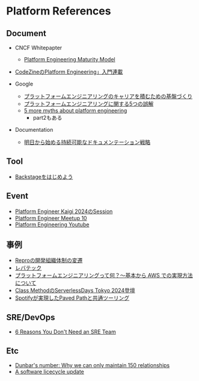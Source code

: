 # Platform References

## Document

* CNCF Whitepapter
  * [Platform Engineering Maturity Model](https://tag-app-delivery.cncf.io/whitepapers/platform-eng-maturity-model/)
* [CodeZineのPlatform Engineering」入門連載](https://codezine.jp/article/corner/990)


* Google
  * [プラットフォームエンジニアリングのキャリアを積むための基盤づくり](https://cloud.google.com/blog/ja/products/application-development/how-to-become-a-platform-engineer)
  * [プラットフォームエンジニアリングに関する5つの誤解](https://cloud.google.com/blog/ja/products/application-development/common-myths-about-platform-engineering?hl=ja)
  * [5 more myths about platform engineering](https://cloud.google.com/blog/products/application-development/another-five-myths-about-platform-engineering)
    * part2もある

* Documentation
  * [明日から始める持続可能なドキュメンテーション戦略](https://speakerdeck.com/akitok_/sustainable-documentation-strategies-documentation-as-a-product)


## Tool

* [Backstageをはじめよう](https://techbookfest.org/product/i3epaUpnNgLgwm7cce1zFa?productVariantID=72UBgcAExyWL8QxXmrsXZq)

## Event

* [Platform Engineer Kaigi 2024のSession](https://www.cnia.io/pek2024/sessions/)
* [Platform Engineer Meetup 10](https://platformengineering.connpass.com/event/329871/)
* [Platform Engineering Youtube](https://www.youtube.com/@PlatformEngineering/playlists)


## 事例

* [Reproの開発組織体制の変遷](https://speakerdeck.com/a_bicky/platform-engineering-meetup-number-6)
* [レバテック](https://speakerdeck.com/leveragestech/ituplatform-engineeringwoshi-merubekika-rebatetukunokesusutadei-platform-engineering-kaigi-2024)
* [プラットフォームエンジニアリングって何？〜基本から AWS での実現方法について](https://aws.amazon.com/jp/blogs/news/20240229-platform-engineering-event/)
* [Class MethodのServerlessDays Tokyo 2024登壇](https://dev.classmethod.jp/articles/serverlessdays-tokyo-2024-wakatsuki-serverless-development-platform-engineering/)
* [Spotifyが実現したPaved Pathと共通ツーリング](https://www.infoq.com/jp/news/2021/05/spotify-paved-paths/)

## SRE/DevOps

* [6 Reasons You Don't Need an SRE Team](https://log.andvari.net/6reasons.html)

## Etc

* [Dunbar's number: Why we can only maintain 150 relationships](https://www.bbc.com/future/article/20191001-dunbars-number-why-we-can-only-maintain-150-relationships)
* [A software licecycle update](https://emauton.org/2016/03/22/a-software-lifecycle-update/)


